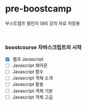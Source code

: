 # pre-boostcamp
부스트캠프 챌린지 대비 강의 자료 저장용

<br>

### boostcourse 자바스크립트의 시작
- [x] 웹과 Javascript
- [ ] Javascript 제어문
- [ ] Javascript 함수
- [ ] Javascript 객체 소개
- [ ] Javascript 활용
- [ ] Javascript 객체 기본
- [ ] Javascript 객체 고급